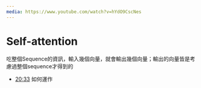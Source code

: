 ```yaml
---
media: https://www.youtube.com/watch?v=hYdO9CscNes
---
```

# Self-attention

吃整個Sequence的資訊，輸入幾個向量，就會輸出幾個向量；輸出的向量皆是考慮過整個sequence才得到的


- [20:33](https://www.youtube.com/watch?v=hYdO9CscNes&t=1233#t=20:33.16) 如何運作